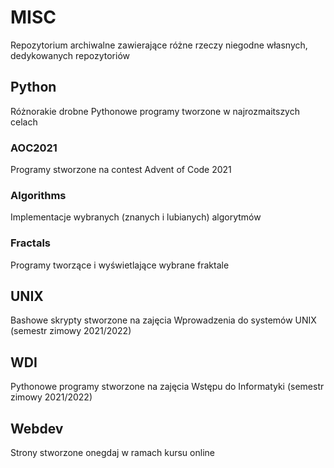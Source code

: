 # MISC
Repozytorium archiwalne zawierające różne rzeczy niegodne własnych, dedykowanych repozytoriów

## Python
Różnorakie drobne Pythonowe programy tworzone w najrozmaitszych celach
### AOC2021
Programy stworzone na contest Advent of Code 2021
### Algorithms
Implementacje wybranych (znanych i lubianych) algorytmów
### Fractals
Programy tworzące i wyświetlające wybrane fraktale

## UNIX
Bashowe skrypty stworzone na zajęcia Wprowadzenia do systemów UNIX (semestr zimowy 2021/2022)

## WDI
Pythonowe programy stworzone na zajęcia Wstępu do Informatyki (semestr zimowy 2021/2022)

## Webdev
Strony stworzone onegdaj w ramach kursu online
